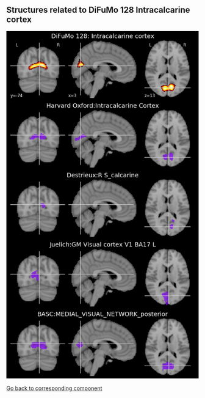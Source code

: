 


## Structures related to DiFuMo 128 Intracalcarine cortex

![111](111.jpg "Structures related to DiFuMo 128 Intracalcarine cortex")

[Go back to corresponding component](https://parietal-inria.github.io/DiFuMo/128/html/111.html)